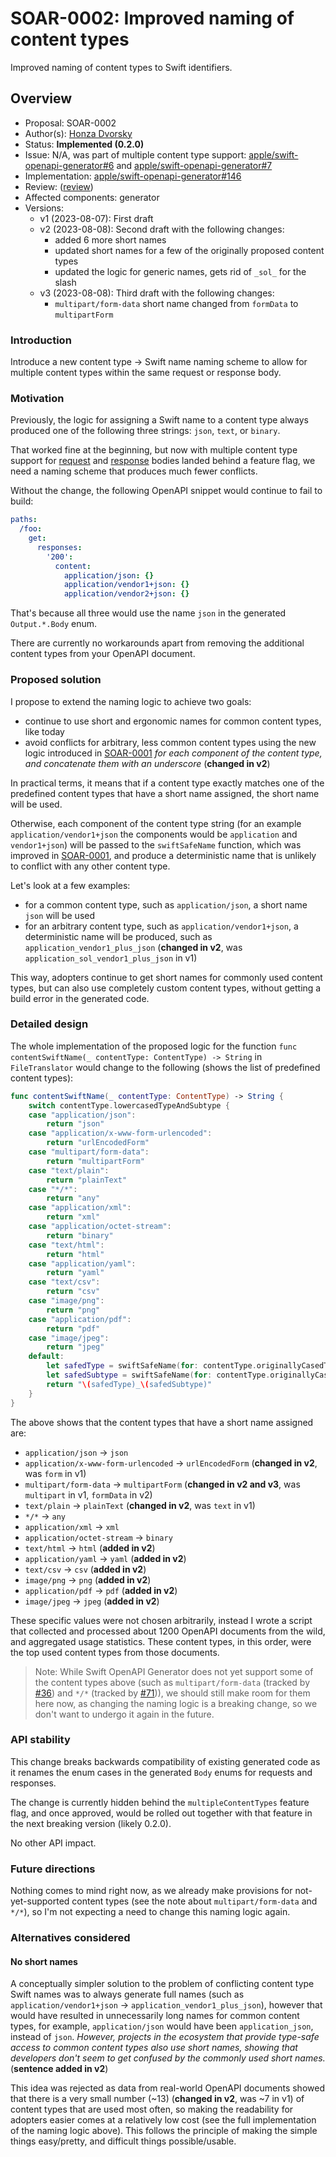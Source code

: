# SOAR-0002: Improved naming of content types

Improved naming of content types to Swift identifiers.

## Overview

- Proposal: SOAR-0002
- Author(s): [Honza Dvorsky](https://github.com/czechboy0)
- Status: **Implemented (0.2.0)**
- Issue: N/A, was part of multiple content type support: [apple/swift-openapi-generator#6](https://github.com/apple/swift-openapi-generator/issues/6) and [apple/swift-openapi-generator#7](https://github.com/apple/swift-openapi-generator/issues/7)
- Implementation: [apple/swift-openapi-generator#146](https://github.com/apple/swift-openapi-generator/pull/146)
- Review: ([review](https://forums.swift.org/t/proposal-soar-0002-improved-naming-of-content-types/66620))
- Affected components: generator
- Versions:
    - v1 (2023-08-07): First draft
    - v2 (2023-08-08): Second draft with the following changes:
        - added 6 more short names
        - updated short names for a few of the originally proposed content types
        - updated the logic for generic names, gets rid of `_sol_` for the slash
    - v3 (2023-08-08): Third draft with the following changes:
        - `multipart/form-data` short name changed from `formData` to `multipartForm`

### Introduction

Introduce a new content type -> Swift name naming scheme to allow for multiple content types within the same request or response body.

### Motivation

Previously, the logic for assigning a Swift name to a content type always produced one of the following three strings: `json`, `text`, or `binary`.

That worked fine at the beginning, but now with multiple content type support for [request](https://github.com/apple/swift-openapi-generator/issues/7) and [response](https://github.com/apple/swift-openapi-generator/issues/6) bodies landed behind a feature flag, we need a naming scheme that produces much fewer conflicts.

Without the change, the following OpenAPI snippet would continue to fail to build:

```yaml
paths:
  /foo:
    get:
      responses:
        '200':
          content:
            application/json: {}
            application/vendor1+json: {}
            application/vendor2+json: {}
```

That's because all three would use the name `json` in the generated `Output.*.Body` enum.

There are currently no workarounds apart from removing the additional content types from your OpenAPI document.

### Proposed solution

I propose to extend the naming logic to achieve two goals:
- continue to use short and ergonomic names for common content types, like today
- avoid conflicts for arbitrary, less common content types using the new logic introduced in [SOAR-0001](https://github.com/apple/swift-openapi-generator/blob/main/Sources/swift-openapi-generator/Documentation.docc/Proposals/SOAR-0001.md) _for each component of the content type, and concatenate them with an underscore_ (**changed in v2**)

In practical terms, it means that if a content type exactly matches one of the predefined content types that have a short name assigned, the short name will be used. 

Otherwise, each component of the content type string (for an example `application/vendor1+json` the components would be `application` and `vendor1+json`) will be passed to the `swiftSafeName` function, which was improved in [SOAR-0001](https://github.com/apple/swift-openapi-generator/blob/main/Sources/swift-openapi-generator/Documentation.docc/Proposals/SOAR-0001.md), and produce a deterministic name that is unlikely to conflict with any other content type.

Let's look at a few examples:
- for a common content type, such as `application/json`, a short name `json` will be used
- for an arbitrary content type, such as `application/vendor1+json`, a deterministic name will be produced, such as `application_vendor1_plus_json` (**changed in v2**, was `application_sol_vendor1_plus_json` in v1)

This way, adopters continue to get short names for commonly used content types, but can also use completely custom content types, without getting a build error in the generated code.

### Detailed design

The whole implementation of the proposed logic for the function `func contentSwiftName(_ contentType: ContentType) -> String` in `FileTranslator` would change to the following (shows the list of predefined content types):

```swift
func contentSwiftName(_ contentType: ContentType) -> String {
    switch contentType.lowercasedTypeAndSubtype {
    case "application/json":
        return "json"
    case "application/x-www-form-urlencoded":
        return "urlEncodedForm"
    case "multipart/form-data":
        return "multipartForm"
    case "text/plain":
        return "plainText"
    case "*/*":
        return "any"
    case "application/xml":
        return "xml"
    case "application/octet-stream":
        return "binary"
    case "text/html":
        return "html"
    case "application/yaml":
        return "yaml"
    case "text/csv":
        return "csv"
    case "image/png":
        return "png"
    case "application/pdf":
        return "pdf"
    case "image/jpeg":
        return "jpeg"
    default:
        let safedType = swiftSafeName(for: contentType.originallyCasedType)
        let safedSubtype = swiftSafeName(for: contentType.originallyCasedSubtype)
        return "\(safedType)_\(safedSubtype)"
    }
}
```

The above shows that the content types that have a short name assigned are:
- `application/json` -> `json`
- `application/x-www-form-urlencoded` -> `urlEncodedForm` (**changed in v2**, was `form` in v1)
- `multipart/form-data` -> `multipartForm` (**changed in v2 and v3**, was `multipart` in v1, `formData` in v2)
- `text/plain` -> `plainText` (**changed in v2**, was `text` in v1)
- `*/*` -> `any`
- `application/xml` -> `xml`
- `application/octet-stream` -> `binary`
- `text/html` -> `html` (**added in v2**)
- `application/yaml` -> `yaml` (**added in v2**)
- `text/csv` -> `csv` (**added in v2**)
- `image/png` -> `png` (**added in v2**)
- `application/pdf` -> `pdf` (**added in v2**)
- `image/jpeg` -> `jpeg` (**added in v2**)

These specific values were not chosen arbitrarily, instead I wrote a script that collected and processed about 1200 OpenAPI documents from the wild, and aggregated usage statistics. These content types, in this order, were the top used content types from those documents.

> Note: While Swift OpenAPI Generator does not yet support some of the content types above (such as `multipart/form-data` (tracked by [#36](https://github.com/apple/swift-openapi-generator/issues/36)) and `*/*` (tracked by [#71](https://github.com/apple/swift-openapi-generator/issues/71))), we should still make room for them here now, as changing the naming logic is a breaking change, so we don't want to undergo it again in the future.

### API stability

This change breaks backwards compatibility of existing generated code as it renames the enum cases in the generated `Body` enums for requests and responses.

The change is currently hidden behind the `multipleContentTypes` feature flag, and once approved, would be rolled out together with that feature in the next breaking version (likely 0.2.0).

No other API impact.

### Future directions

Nothing comes to mind right now, as we already make provisions for not-yet-supported content types (see the note about `multipart/form-data` and `*/*`), so I'm not expecting a need to change this naming logic again.

### Alternatives considered

#### No short names

A conceptually simpler solution to the problem of conflicting content type Swift names was to always generate full names (such as `application/vendor1+json` -> `application_vendor1_plus_json`), however that would have resulted in unnecessarily long names for common content types, for example, `application/json` would have been `application_json`, instead of `json`. _However, projects in the ecosystem that provide type-safe access to common content types also use short names, showing that developers don't seem to get confused by the commonly used short names._ (**sentence added in v2**)

This idea was rejected as data from real-world OpenAPI documents showed that there is a very small number (~13) (**changed in v2**, was ~7 in v1) of content types that are used most often, so making the readability for adopters easier comes at a relatively low cost (see the full implementation of the naming logic above). This follows the principle of making the simple things easy/pretty, and difficult things possible/usable.
